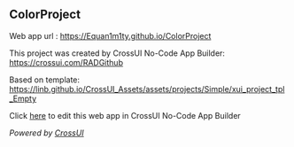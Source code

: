 ## ColorProject
Web app url : https://Equan1m1ty.github.io/ColorProject

This project was created by CrossUI No-Code App Builder: https://crossui.com/RADGithub

Based on template: https://linb.github.io/CrossUI_Assets/assets/projects/Simple/xui_project_tpl_Empty

Click [here](https://crossui.com/RADGithub/#!from=github&owner=Equan1m1ty&repo=ColorProject) to edit this web app in CrossUI No-Code App Builder

<i>Powered by [CrossUI](https://crossui.com)</i>
